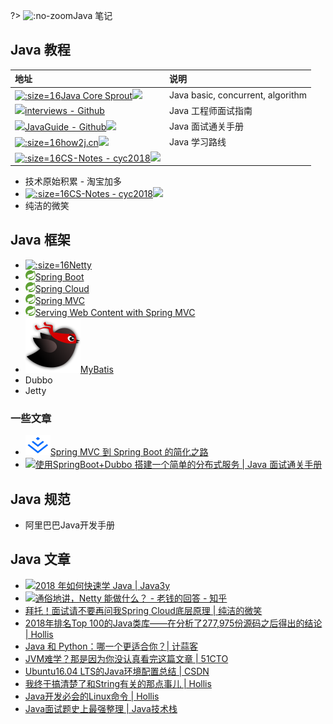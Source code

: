 ?> ![](https://notes.abelsu7.top/_media/java.svg ':no-zoom')Java 笔记

## Java 教程

| 地址 | 说明 |
| :-- | :-- |
| [![](https://notes.abelsu7.top/_media/crossoverjie.png ':size=16')Java Core Sprout![](https://notes.abelsu7.top/_media/star.svg)](https://github.com/crossoverJie/JCSprout) | Java basic, concurrent, algorithm |
| [![](https://notes.abelsu7.top/_media/github.svg)interviews - Github](https://github.com/kdn251/interviews) | Java 工程师面试指南 |
| [![](https://notes.abelsu7.top/_media/github.svg)JavaGuide - Github![](https://notes.abelsu7.top/_media/star.svg)](https://github.com/Snailclimb/JavaGuide) | Java 面试通关手册 |
| [![](https://notes.abelsu7.top/_media/how2j.ico ':size=16')how2j.cn![](https://notes.abelsu7.top/_media/star.svg)](http://how2j.cn/) | Java 学习路线 |
| [![](https://notes.abelsu7.top/_media/cyc.png ':size=16')CS-Notes - cyc2018![](https://notes.abelsu7.top/_media/star.svg)](https://github.com/CyC2018/CS-Notes) |  |

* 技术原始积累 - 淘宝加多
* [![](https://notes.abelsu7.top/_media/cyc.png ':size=16')CS-Notes - cyc2018![](https://notes.abelsu7.top/_media/star.svg)](https://github.com/CyC2018/CS-Notes)
* 纯洁的微笑

## Java 框架

- [![](https://notes.abelsu7.top/_media/netty.ico ':size=16')Netty](https://netty.io)
- [![](logo/spring.png)Spring Boot](https://spring.io/projects/spring-boot)
- [![](logo/spring.png)Spring Cloud](https://spring.io/projects/spring-cloud)
- [![](logo/spring.png)Spring MVC](https://spring.io/projects/spring-framework)
- [![](logo/spring.png)Serving Web Content with Spring MVC](https://spring.io/guides/gs/serving-web-content/)
- [![](logo/mybatis.png ':size=16')MyBatis](http://www.mybatis.org/mybatis-3/zh/index.html)
- Dubbo
- Jetty

### 一些文章

- [![](logo/juejin.svg)Spring MVC 到 Spring Boot 的简化之路](https://juejin.im/post/5aa22d1f51882555677e2492)
- [![](https://notes.abelsu7.top/_media/star.svg)使用SpringBoot+Dubbo 搭建一个简单的分布式服务 | Java 面试通关手册](https://mp.weixin.qq.com/s/_hopW32FCheKDnKrQv8XLw)

## Java 规范

- 阿里巴巴Java开发手册

## Java 文章

- [![](https://notes.abelsu7.top/_media/star.svg)2018 年如何快速学 Java | Java3y](https://mp.weixin.qq.com/s/An3nKhnJzyRWukW7DjMb-w)
- [![](https://notes.abelsu7.top/_media/star.svg)通俗地讲，Netty 能做什么？ - 老钱的回答 - 知乎](https://www.zhihu.com/question/24322387/answer/282001188)
- [拜托！面试请不要再问我Spring Cloud底层原理 | 纯洁的微笑](https://mp.weixin.qq.com/s?__biz=MzI4NDY5Mjc1Mg==&mid=2247486312&idx=1&sn=8693da2c54ed4a50c3be6819644991f8&chksm=ebf6d317dc815a013817a7b3bf11ea340ea87e1c214d9e25706b387b8fde5397c9396e33a7a8&mpshare=1&scene=1&srcid=1126TUmPlvxZKxSL0NzMRKSh#rd)
- [2018年排名Top 100的Java类库——在分析了277,975份源码之后得出的结论 | Hollis](https://www.hollischuang.com/archives/2926)
- [Java 和 Python：哪一个更适合你？| 计蒜客](https://mp.weixin.qq.com/s?__biz=MjM5NTI5NTAzNg==&mid=2656331406&idx=1&sn=8523c4c3a006d44a9c9bdb78f65b81f1)
- [JVM难学？那是因为你没认真看完这篇文章 | 51CTO](http://virtual.51cto.com/art/201807/580091.htm#comment)
- [Ubuntu16.04 LTS的Java环境配置总结 | CSDN](https://blog.csdn.net/Hong_A/article/details/56677277)
- [我终于搞清楚了和String有关的那点事儿 | Hollis](http://www.hollischuang.com/archives/2517)
- [Java开发必会的Linux命令 | Hollis](http://www.hollischuang.com/archives/800)
- [Java面试题史上最强整理 | Java技术栈](https://mp.weixin.qq.com/s/kJpRgfI3zT77XqMeRfmmQQ?scene=25#wechat_redirect)